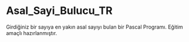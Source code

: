 # Asal_Sayi_Bulucu_TR
Girdiğiniz bir sayıya en yakın asal sayıyı bulan bir Pascal Programı. Eğitim amaçlı hazırlanmıştır.
